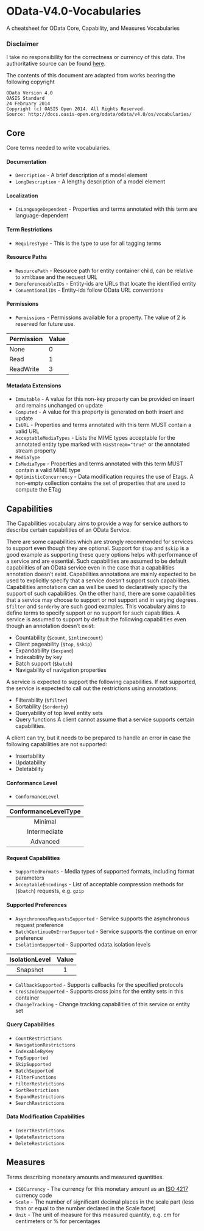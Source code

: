 # OData-V4.0-Vocabularies
A cheatsheet for OData Core, Capability, and Measures Vocabularies

### Disclaimer
I take no responsibility for the correctness or currency of this data. The authoritative source can be found [here](http://www.odata.org/vocabularies/).

The contents of this document are adapted from works bearing the following copyright

```
OData Version 4.0
OASIS Standard
24 February 2014
Copyright (c) OASIS Open 2014. All Rights Reserved.
Source: http://docs.oasis-open.org/odata/odata/v4.0/os/vocabularies/
```

## Core
Core terms needed to write vocabularies.

#### Documentation
- `Description` - A brief description of a model element
- `LongDescription` - A lengthy description of a model element

#### Localization
- `IsLanguageDependent` - Properties and terms annotated with this term are language-dependent

#### Term Restrictions
- `RequiresType` - This is the type to use for all tagging terms

#### Resource Paths
- `ResourcePath` - Resource path for entity container child, can be relative to xml:base and the request URL
- `DereferenceableIDs` - Entity-ids are URLs that locate the identified entity
- `ConventionalIDs` - Entity-ids follow OData URL conventions

#### Permissions
- `Permissions` - Permissions available for a property. The value of 2 is reserved for future use.

| Permission | Value |
|------------|-------|
|    None    |   0   |
|    Read    |   1   |
|  ReadWrite |   3   |

#### Metadata Extensions
- `Immutable` - A value for this non-key property can be provided on insert and remains unchanged on update
- `Computed` - A value for this property is generated on both insert and update
- `IsURL` - Properties and terms annotated with this term MUST contain a valid URL
- `AcceptableMediaTypes` - Lists the MIME types acceptable for the annotated entity type marked with `HasStream="true"` or the annotated stream property
- `MediaType`
- `IsMediaType` - Properties and terms annotated with this term MUST contain a valid MIME type
- `OptimisticConcurrency` - Data modification requires the use of Etags. A non-empty collection contains the set of properties that are used to compute the ETag

## Capabilities
The Capabilities vocabulary aims to provide a way for service authors to describe certain capabilities of an OData Service.

There are some capabilities which are strongly recommended for services to support even though they are optional. Support for `$top` and `$skip` is a good example as supporting these query options helps with performance of a service and are essential. Such capabilities are assumed to be default capabilities of an OData service even in the case that a capabilities annotation doesn’t exist. Capabilities annotations are mainly expected to be used to explicitly specify that a service doesn’t support such capabilities. Capabilities annotations can as well be used to declaratively specify the support of such capabilities. On the other hand, there are some capabilities that a service may choose to support or not support and in varying degrees. `$filter` and `$orderby` are such good examples. This vocabulary aims to define terms to specify support or no support for such capabilities. 
A service is assumed to support by default the following capabilities even though an annotation doesn’t exist:
- Countability (`$count`, `$inlinecount`)
- Client pageability (`$top`, `$skip`)
- Expandability (`$expand`)
- Indexability by key
- Batch support (`$batch`)
- Navigability of navigation properties 

A service is expected to support the following capabilities. If not supported, the service is expected to call out the restrictions using annotations:
- Filterability (`$filter`)
- Sortability (`$orderby`)
- Queryability of top level entity sets
- Query functions A client cannot assume that a service supports certain capabilities. 

A client can try, but it needs to be prepared to handle an error in case the following capabilities are not supported:
- Insertability
- Updatability
- Deletability

#### Conformance Level
- `ConformanceLevel`

| ConformanceLevelType |
|:--------------------:|
|        Minimal       |
|     Intermediate     |
|       Advanced       |

#### Request Capabilities
- `SupportedFormats` - Media types of supported formats, including format parameters
- `AcceptableEncodings` - List of acceptable compression methods for (`$batch`) requests, e.g. `gzip`

#### Supported Preferences
- `AsynchronousRequestsSupported` - Service supports the asynchronous request preference
- `BatchContinueOnErrorSupported` - Service supports the continue on error preference
- `IsolationSupported` - Supported odata.isolation levels

| IsolationLevel | Value |
|:--------------:|:-----:|
|    Snapshot    |   1   |

- `CallbackSupported` - Supports callbacks for the specified protocols
- `CrossJoinSupported` - Supports cross joins for the entity sets in this container
- `ChangeTracking` - Change tracking capabilities of this service or entity set

#### Query Capabilities
- `CountRestrictions`
- `NavigationRestrictions`
- `IndexableByKey`
- `TopSupported`
- `SkipSupported`
- `BatchSupported`
- `FilterFunctions`
- `FilterRestrictions`
- `SortRestrictions`
- `ExpandRestrictions`
- `SearchRestrictions`

#### Data Modification Capabilities
- `InsertRestrictions`
- `UpdateRestrictions`
- `DeleteRestrictions`

## Measures
Terms describing monetary amounts and measured quantities.

- `ISOCurrency` - The currency for this monetary amount as an [ISO 4217](https://en.wikipedia.org/wiki/ISO_4217) currency code
- `Scale` - The number of significant decimal places in the scale part (less than or equal to the number declared in the Scale facet)
- `Unit` - The unit of measure for this measured quantity, e.g. cm for centimeters or % for percentages

